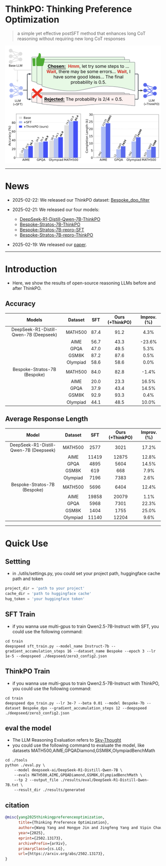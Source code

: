 # ThinkPO: Thinking Preference Optimization
> a simple yet effective postSFT method that enhances long CoT reasoning without requiring new long CoT responses

<p align="center">
  <img src="./imgs/Training_pipeline.png" alt="Training Pipeline" width=600>
</p>

---
# News
- 2025-02-22: We released our ThinkPO dataset: [Bespoke_dpo_filter](https://huggingface.co/datasets/VanWang/Bespoke_dpo_filter)
- 2025-02-21: We released our four models:
  - [DeepSeek-R1-Distill-Qwen-7B-ThinkPO](https://huggingface.co/VanWang/DeepSeek-R1-Distill-Qwen-7B-ThinkPO)
  - [Bespoke-Stratos-7B-ThinkPO](https://huggingface.co/VanWang/Bespoke-Stratos-7B-ThinkPO)
  - [Bespoke-Stratos-7B-repro-SFT](https://huggingface.co/VanWang/Bespoke-Stratos-7B-repro-SFT)
  - [Bespoke-Stratos-7B-repro-ThinkPO](https://huggingface.co/VanWang/Bespoke-Stratos-7B-repro-ThinkPO)

- 2025-02-19: We released our [paper](https://arxiv.org/abs/2502.13173).

---
# Introduction
- Here, we show the results of open-source reasoning LLMs before and after ThinkPO.
## Accuracy

| Models | Dataset   | SFT | Ours (+ThinkPO) | Improv. (%) |
|:--------:|:--------:|:--------:|:--------:|:--------:|
|DeepSeek-R1-Distill-Qwen-7B (Deepseek)  |MATH500   | 87.4          | 91.2           | 4.3%        |
|| AIME      | 56.7      | 43.3           | -23.6%     |
|| GPQA      | 47.0          | 49.5           | 5.3%        |
|| GSM8K     | 87.2          | 87.6           | 0.5%        |
|| Olympiad  | 58.6          | 58.6           | 0.0%        |
|Bespoke-Stratos-7B (Bespoke)| MATH500   | 84.0         | 82.8           | -1.4%       |
|| AIME      | 20.0         | 23.3           | 16.5%       |
|| GPQA      | 37.9         | 43.4           | 14.5%       |
|| GSM8K     | 92.9         | 93.3           | 0.4%        |
|| Olympiad  | 44.1         | 48.5           | 10.0%       |

## Average Response Length

| Model | Dataset   | SFT | Ours (+ThinkPO) | Improv. (%) |
|:--------:|:--------:|:--------:|:--------:|:--------:|
|DeepSeek-R1-Distill-Qwen-7B (Deepseek) | MATH500   | 2577          | 3021           | 17.2%       |
|| AIME      | 11419         | 12875          | 12.8%       |
|| GPQA      | 4895          | 5604           | 14.5%       |
|| GSM8K     | 619           | 668            | 7.9%        |
|| Olympiad  | 7196          | 7383           | 2.6%        |
|Bespoke-Stratos-7B (Bespoke)| MATH500   | 5696         | 6404           | 12.4%       |
|| AIME      | 19858        | 20079          | 1.1%        |
|| GPQA      | 5968         | 7301           | 22.3%       |
|| GSM8K     | 1404         | 1755           | 25.0%       |
|| Olympiad  | 11140        | 12204          | 9.6%        |

---
# Quick Use
## Settting
- in ./utils/settings.py, you could set your project path, huggingface cache path and token
```python
project_dir = 'path to your project'
cache_dir = 'path to huggingface cache'
hug_token = 'your huggingface token'
```

## SFT Train
- if you wanna use multi-gpus to train Qwen2.5-7B-Instruct with SFT, you could use the following command:
```shell
cd train
deepspeed sft_train.py --model_name Instruct-7b --gradient_accumulation_steps 16 --dataset_name Bespoke --epoch 3 --lr 1e-5 --deepspeed ./deepseed/zero3_config2.json
```

## ThinkPO Train
- if you wanna use multi-gpus to train Qwen2.5-7B-Instruct with ThinkPO, you could use the following command:
```shell
cd train
deepspeed dpo_train.py --lr 3e-7 --beta 0.01 --model Bespoke-7b --dataset Bespoke_dpo --gradient_accumulation_steps 12 --deepspeed ./deepseed/zero3_config2.json
```

## eval the model
- The LLM Reasoning Evaluation refers to [Sky-Thought](https://github.com/NovaSky-AI/SkyThought/tree/main)
- you could use the following command to evaluate the model, like datasets MATH500,AIME,GPQADiamond,GSM8K,OlympiadBenchMath
```shell
cd ./tools
python ./eval.py \
    --model deepseek-ai/DeepSeek-R1-Distill-Qwen-7B \
    --evals MATH500,AIME,GPQADiamond,GSM8K,OlympiadBenchMath \
    --tp 2 --output_file ./results/eval/DeepSeek-R1-Distill-Qwen-7B.txt \
    --result_dir ./results/generated
```

## citation
```bibtex
@misc{yang2025thinkingpreferenceoptimization,
      title={Thinking Preference Optimization}, 
      author={Wang Yang and Hongye Jin and Jingfeng Yang and Vipin Chaudhary and Xiaotian Han},
      year={2025},
      eprint={2502.13173},
      archivePrefix={arXiv},
      primaryClass={cs.LG},
      url={https://arxiv.org/abs/2502.13173}, 
}
```
